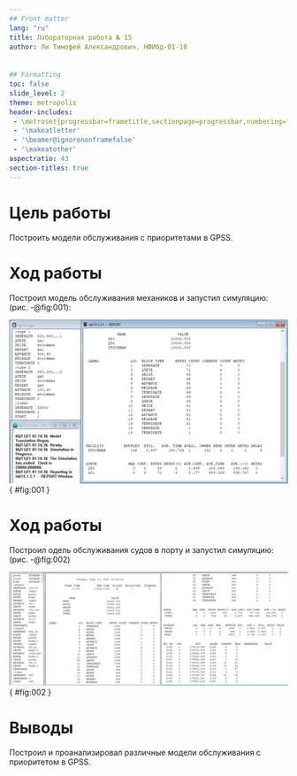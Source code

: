 ```yaml
---
## Front matter
lang: "ru"
title: Лабораторная работа № 15
author: Ли Тимофей Александрович, НФИбд-01-18


## Formatting
toc: false
slide_level: 2
theme: metropolis
header-includes: 
 - \metroset{progressbar=frametitle,sectionpage=progressbar,numbering=fraction}
 - '\makeatletter'
 - '\beamer@ignorenonframefalse'
 - '\makeatother'
aspectratio: 43
section-titles: true
---
```



# Цель работы

Построить модели обслуживания с приоритетами в GPSS. 

# Ход работы

Построил модель обслуживания механиков и запустил симуляцию: (рис. -@fig:001):

![модель1](images/1.png){ #fig:001 }

# Ход работы

Построил одель обслуживания судов в порту и запустил симуляцию: (рис. -@fig:002)

![модель2](images/2.png){ #fig:002 }

# Выводы

Построил и проанализировал различные модели обслуживания с приоритетом в GPSS.